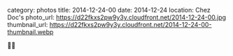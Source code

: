 category: photos 
title: 2014-12-24-00
date: 2014-12-24
location: Chez Doc's
photo_url: https://d22fkxs2pw9y3y.cloudfront.net/2014-12-24-00.jpg
thumbnail_url: https://d22fkxs2pw9y3y.cloudfront.net/2014-12-24-00-thumbnail.webp

🎅🔪 
